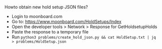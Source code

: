 Howto obtain new hold setup JSON files?
- Login to moonboard.com
- Go to: https://www.moonboard.com/HoldSetups/Index
- Open the developer tools > Network > Response for GetHoldsetupHolds
- Paste the response to a temporary file
- Run ```python3 problems/create_hold_json.py && cat HoldSetup.txt | jq > problems/HoldSetup.json ```